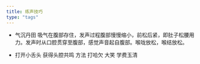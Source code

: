 ```yaml
---
title: 练声技巧
type: "tags"
---
```


- 气沉丹田 
吸气在腹部存住，发声过程腹部慢慢缩小，前松后紧，即肚子松腰用力。发声时从口腔贯穿至腹部，感觉声音起自腹部。喉咙放松，喉结放松。

- 打开小舌头 
获得头腔共鸣
方法 打哈欠 大笑 学费玉清 


